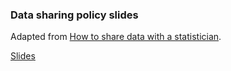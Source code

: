 ### Data sharing policy slides
Adapted from [How to share data with a statistician](https://github.com/jtleek/datasharing).

[Slides](http://ozagordi.github.io/DataSharingPolicy/)
